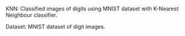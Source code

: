KNN:
Classified images of digits using MNIST dataset with K-Nearest Neighbour classifier.

Dataset: MNIST dataset of digit images.
